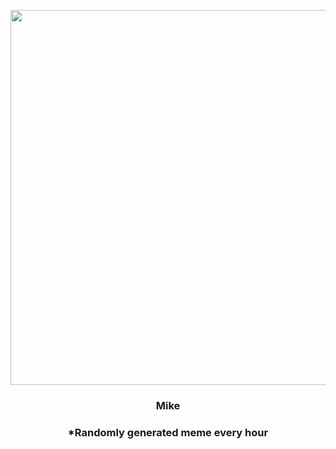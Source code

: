 <p align="center">
        <img src="https://i.redd.it/f5dgb4xqjpo81.jpg" width="600" height="600">
        </p>
        <h3 align="center">Mike</h3>
        <h3 align="center">*Randomly generated meme every hour</h3>
    